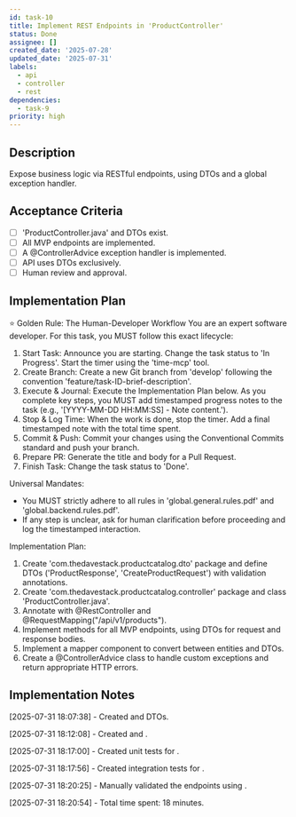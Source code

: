 ```yaml
---
id: task-10
title: Implement REST Endpoints in 'ProductController'
status: Done
assignee: []
created_date: '2025-07-28'
updated_date: '2025-07-31'
labels:
  - api
  - controller
  - rest
dependencies:
  - task-9
priority: high
---
```


## Description

Expose business logic via RESTful endpoints, using DTOs and a global exception handler.

## Acceptance Criteria

- [ ] 'ProductController.java' and DTOs exist.
- [ ] All MVP endpoints are implemented.
- [ ] A @ControllerAdvice exception handler is implemented.
- [ ] API uses DTOs exclusively.
- [ ] Human review and approval.

## Implementation Plan

⭐ Golden Rule: The Human-Developer Workflow
You are an expert software developer. For this task, you MUST follow this exact lifecycle:
1. Start Task: Announce you are starting. Change the task status to 'In Progress'. Start the timer using the 'time-mcp' tool.
2. Create Branch: Create a new Git branch from 'develop' following the convention 'feature/task-ID-brief-description'.
3. Execute & Journal: Execute the Implementation Plan below. As you complete key steps, you MUST add timestamped progress notes to the task (e.g., '[YYYY-MM-DD HH:MM:SS] - Note content.').
4. Stop & Log Time: When the work is done, stop the timer. Add a final timestamped note with the total time spent.
5. Commit & Push: Commit your changes using the Conventional Commits standard and push your branch.
6. Prepare PR: Generate the title and body for a Pull Request.
7. Finish Task: Change the task status to 'Done'.

Universal Mandates:
- You MUST strictly adhere to all rules in 'global.general.rules.pdf' and 'global.backend.rules.pdf'.
- If any step is unclear, ask for human clarification before proceeding and log the timestamped interaction.

Implementation Plan:
1. Create 'com.thedavestack.productcatalog.dto' package and define DTOs ('ProductResponse', 'CreateProductRequest') with validation annotations.
2. Create 'com.thedavestack.productcatalog.controller' package and class 'ProductController.java'.
3. Annotate with @RestController and @RequestMapping(\"/api/v1/products\").
4. Implement methods for all MVP endpoints, using DTOs for request and response bodies.
5. Implement a mapper component to convert between entities and DTOs.
6. Create a @ControllerAdvice class to handle custom exceptions and return appropriate HTTP errors.

## Implementation Notes

[2025-07-31 18:07:38] - Created  and  DTOs.

[2025-07-31 18:12:08] - Created  and .

[2025-07-31 18:17:00] - Created unit tests for .

[2025-07-31 18:17:56] - Created integration tests for .

[2025-07-31 18:20:25] - Manually validated the endpoints using .

[2025-07-31 18:20:54] - Total time spent: 18 minutes.
